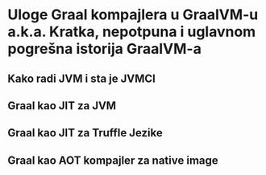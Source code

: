 # Uloge Graal kompajlera u GraalVM-u a.k.a. Kratka, nepotpuna i uglavnom pogrešna istorija GraalVM-a

## Kako radi JVM i sta je JVMCI

## Graal kao JIT za JVM

## Graal kao JIT za Truffle Jezike

## Graal kao AOT kompajler za native image
